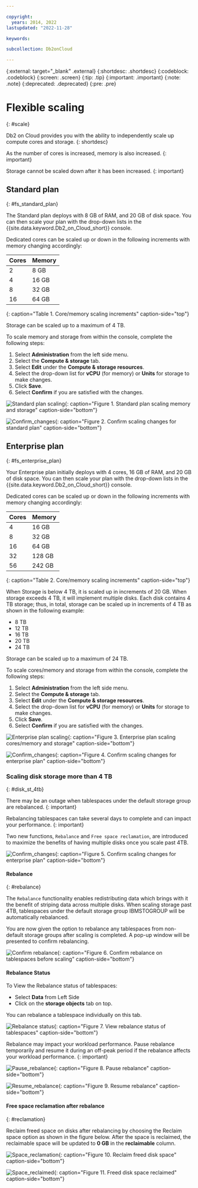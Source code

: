 ```yaml
---

copyright:
  years: 2014, 2022
lastupdated: "2022-11-28"

keywords: 

subcollection: Db2onCloud

---
```


<!-- Attribute definitions --> 
{:external: target="_blank" .external}
{:shortdesc: .shortdesc}
{:codeblock: .codeblock}
{:screen: .screen}
{:tip: .tip}
{:important: .important}
{:note: .note}
{:deprecated: .deprecated}
{:pre: .pre}

# Flexible scaling
{: #scale}

Db2 on Cloud provides you with the ability to independently scale up compute cores and storage. 
{: shortdesc}

As the number of cores is increased, memory is also increased.
{: important}

Storage cannot be scaled down after it has been increased.
{: important}

## Standard plan
{: #fs_standard_plan}

The Standard plan deploys with 8 GB of RAM, and 20 GB of disk space. You can then scale your plan with the drop-down lists in the {{site.data.keyword.Db2_on_Cloud_short}} console.

Dedicated cores can be scaled up or down in the following increments with memory changing accordingly:

| Cores | Memory |
|-------|--------|
| 2     |  8 GB  |
| 4     | 16 GB  |
| 8     | 32 GB  |
| 16    | 64 GB  |
{: caption="Table 1. Core/memory scaling increments" caption-side="top"}

Storage can be scaled up to a maximum of 4 TB.

To scale memory and storage from within the console, complete the following steps:
1. Select **Administration** from the left side menu.
2. Select the **Compute & storage** tab.
3. Select **Edit** under the **Compute & storage resources**.
4. Select the drop-down list for **vCPU** (for memory) or **Units** for storage to make changes.
5. Click **Save**.
6. Select **Confirm** if you are satisfied with the changes.

![Standard plan scaling](images/scaling_v1.png "Standard plan scaling"){: caption="Figure 1. Standard plan scaling memory and storage" caption-side="bottom"}

![Confirm_changes](images/scaling_confirmation.png "Confirm scaling changes"){: caption="Figure 2. Confirm scaling changes for standard plan" caption-side="bottom"}

## Enterprise plan
{: #fs_enterprise_plan}

Your Enterprise plan initially deploys with 4 cores, 16 GB of RAM, and 20 GB of disk space. You can then scale your plan with the drop-down lists in the {{site.data.keyword.Db2_on_Cloud_short}} console.

Dedicated cores can be scaled up or down in the following increments with memory changing accordingly:

| Cores | Memory |
|-------|--------|
| 4     | 16 GB  |
| 8     | 32 GB  |
| 16    | 64 GB  |
| 32    | 128 GB |
| 56    | 242 GB |
{: caption="Table 2. Core/memory scaling increments" caption-side="top"}

When Storage is below 4 TB, it is scaled up in increments of 20 GB. When storage exceeds 4 TB, it will implement multiple disks. Each disk contains 4 TB storage; thus, in total, storage can be scaled up in increments of 4 TB as shown in the following example:
-  8 TB
- 12 TB
- 16 TB
- 20 TB
- 24 TB

Storage can be scaled up to a maximum of 24 TB.

To scale cores/memory and storage from within the console, complete the following steps:
1. Select **Administration** from the left side menu.
2. Select the **Compute & storage** tab.
3. Select **Edit** under the **Compute & storage resources**.
4. Select the drop-down list for **vCPU** (for memory) or **Units** for storage to make changes.
5. Click **Save**.
6. Select **Confirm** if you are satisfied with the changes.

![Enterprise plan scaling](images/scaling_v1.png "Enterprise plan scaling"){: caption="Figure 3. Enterprise plan scaling cores/memory and storage" caption-side="bottom"}

![Confirm_changes](images/scaling_confirmation.png "Confirm scaling changes"){: caption="Figure 4. Confirm scaling changes for enterprise plan" caption-side="bottom"}

### Scaling disk storage more than 4 TB
{: #disk_st_4tb}

There may be an outage when tablespaces under the default storage group are rebalanced.
{: important}

Rebalancing tablespaces can take several days to complete and can impact your performance.
{: important}

Two new functions, `Rebalance` and `Free space reclamation`, are introduced to maximize the benefits of having multiple disks once you scale past 4TB.

![Confirm_changes](images/confirm_changes_v2.png "Confirm scaling changes"){: caption="Figure 5. Confirm scaling changes for enterprise plan" caption-side="bottom"}

#### Rebalance
{: #rebalance}

The `Rebalance` functionality enables redistributing data which brings with it the benefit of striping data across multiple disks. When scaling storage past 4TB, tablespaces under the default storage group IBMSTOGROUP will be automatically rebalanced.

You are now given the option to rebalance any tablespaces from non-default storage groups after scaling is completed.  A pop-up window will be presented to confirm rebalancing.

![Confirm rebalance](images/user_created_tb_prompt.png "Confirm rebalance"){: caption="Figure 6. Confirm rebalance on tablespaces before scaling" caption-side="bottom"}

#### Rebalance Status

To View the Rebalance status of tablespaces:
- Select **Data** from Left Side
- Click on the **storage objects** tab on top. 

You can rebalance a tablespace individually on this tab.


![Rebalance status](images/rebalance_status_v1.png "Check rebalance status"){: caption="Figure 7. View rebalance status of tablespaces" caption-side="bottom"}

Rebalance may impact your workload performance. Pause rebalance temporarily and resume it during an off-peak period if the rebalance affects your workload performance.
{: important}

![Pause_rebalance](images/pause_rebalance.png "Pause rebalance"){: caption="Figure 8. Pause rebalance" caption-side="bottom"}

![Resume_rebalance](images/resume_reb.png "Resume rebalance"){: caption="Figure 9. Resume rebalance" caption-side="bottom"}

#### Free space reclamation after rebalance
{: #reclamation}

Reclaim freed space on disks after rebalancing by choosing the Reclaim space option as shown in the figure below. After the space is reclaimed, the reclaimable space will be updated to **0 GB** in the **reclaimable** column.

![Space_reclamation](images/reclaim.png "Reclaim space"){: caption="Figure 10. Reclaim freed disk space" caption-side="bottom"}

![Space_reclaimed](images/reclaimed.png "Space reclaimed"){: caption="Figure 11. Freed disk space reclaimed" caption-side="bottom"}

<!--These dynamic adjustments typically take less than 20 minutes to complete. You can also scale CPU and RAM without any downtime by following these [guidelines](https://developer.ibm.com/answers/questions/381931/how-can-i-scale-cpu-up-and-down-without-downtime-o.html){:external}.-->

<!--
## Legacy plans
{: #fs_legacy_plans}

Independent scaling of RAM, storage, and compute cores. 

Your Flex plan initially deploys with 1 core, 4 GB of RAM and 2 GB of disk space. You can then scale your plan up or down with slider bars.

These dynamic adjustments typically take less than 20 minutes to complete. You can even scale CPU and RAM without any downtime by following these [guidelines](https://developer.ibm.com/answers/questions/381931/how-can-i-scale-cpu-up-and-down-without-downtime-o.html){:external}.
-->
